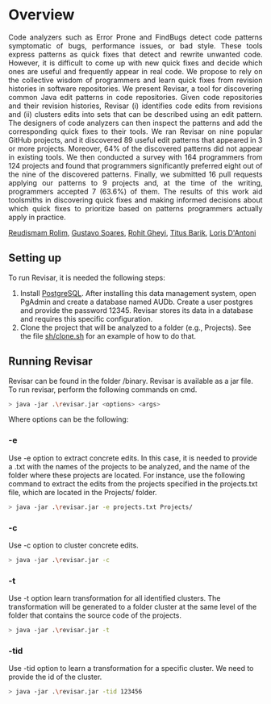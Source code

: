 # Overview #

<p style="text-align: justify;">
Code analyzers such as Error Prone and FindBugs detect code patterns symptomatic of bugs, performance issues, or bad style. These tools express patterns as quick fixes that detect and rewrite unwanted code. However, it is difficult to come up with new quick fixes and decide which ones are useful and frequently appear in real code. We propose to rely on the collective wisdom of programmers and learn quick fixes from revision histories in software repositories. We present Revisar, a tool for discovering common Java edit patterns in code repositories. Given code repositories and their revision histories, Revisar (i) identifies code edits from revisions and (ii) clusters edits into sets that can be described using an edit pattern. The designers of code analyzers can then inspect the patterns and add the corresponding quick fixes to their tools. We ran Revisar on nine popular GitHub projects, and it discovered 89 useful edit patterns that appeared in 3 or more projects. Moreover, 64% of the discovered patterns did not appear in existing tools. We then conducted a survey with 164 programmers from 124 projects and found that programmers significantly preferred eight out of the nine of the discovered patterns. Finally, we submitted 16 pull requests applying our patterns to 9 projects and, at the time of the writing, programmers accepted 7 (63.6%) of them. The results of this work aid toolsmiths in discovering quick fixes and making informed decisions about which quick fixes to prioritize based on patterns programmers actually apply in practice.
</p>

[Reudismam Rolim](http://www.dsc.ufcg.edu.br/~spg/reudismam/), [Gustavo Soares](https://gustavoasoares.github.io/), [Rohit Gheyi](http://www.dsc.ufcg.edu.br/~rohit/), [Titus Barik](https://www.barik.net/), [Loris D'Antoni](http://pages.cs.wisc.edu/~loris/)


## Setting up ##
To run Revisar, it is needed the following steps:

1. Install [PostgreSQL]( https://www.postgresql.org/). After installing this data management system, open PgAdmin and create a database named AUDb. Create a user postgres and provide the password 12345. Revisar stores its data in a database and requires this specific configuration.
2. Clone the project that will be analyzed to a folder (e.g., Projects). See the file [sh/clone.sh](sh/clone.sh) for an example of how to do that.

## Running Revisar ##
Revisar can be found in the folder /binary. Revisar is available as a jar file.
To run revisar, perform the following commands on cmd.
```sh
> java -jar .\revisar.jar <options> <args>
```
Where options can be the following:
### -e ###
Use -e option to extract concrete edits. In this case, it is needed to provide a .txt with the names of the projects to be analyzed, and the name of the folder where these projects are located. For instance, use the following command to extract the edits from the projects specified in the projects.txt file, which are located in the Projects/ folder.
```sh
> java -jar .\revisar.jar -e projects.txt Projects/
```

### -c ###
Use -c option to cluster concrete edits. 
```sh
> java -jar .\revisar.jar -c
```

### -t ###
Use -t option learn transformation for all identified clusters. The transformation will be generated to a folder cluster at the same level of the folder that contains the source code of the projects.
```sh
> java -jar .\revisar.jar -t
```

### -tid ###

Use -tid option to learn a transformation for a specific cluster. We need to provide the id of the cluster.
```sh
> java -jar .\revisar.jar -tid 123456
```
